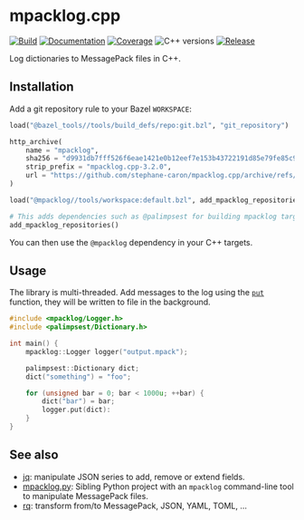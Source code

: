 # mpacklog.cpp

[![Build](https://img.shields.io/github/actions/workflow/status/stephane-caron/mpacklog.cpp/bazel.yml?branch=main)](https://github.com/stephane-caron/mpacklog.cpp/actions)
[![Documentation](https://img.shields.io/badge/docs-online-brightgreen?logo=read-the-docs&style=flat)](https://stephane-caron.github.io/mpacklog.cpp/)
[![Coverage](https://coveralls.io/repos/github/stephane-caron/mpacklog.cpp/badge.svg?branch=main)](https://coveralls.io/github/stephane-caron/mpacklog.cpp?branch=main)
![C++ versions](https://img.shields.io/badge/C++-17/20-blue.svg?style=flat)
[![Release](https://img.shields.io/github/v/release/stephane-caron/mpacklog.cpp.svg?sort=semver)](https://github.com/stephane-caron/mpacklog.cpp/releases)

Log dictionaries to MessagePack files in C++.

## Installation

Add a git repository rule to your Bazel ``WORKSPACE``:

```python
load("@bazel_tools//tools/build_defs/repo:git.bzl", "git_repository")

http_archive(
    name = "mpacklog",
    sha256 = "d9931db7fff526f6eae1421e0b12eef7e153b43722191d85e79fe85c9438b3ec",
    strip_prefix = "mpacklog.cpp-3.2.0",
    url = "https://github.com/stephane-caron/mpacklog.cpp/archive/refs/tags/v3.2.0.tar.gz",
)

load("@mpacklog//tools/workspace:default.bzl", add_mpacklog_repositories = "add_default_repositories")

# This adds dependencies such as @palimpsest for building mpacklog targets
add_mpacklog_repositories()
```

You can then use the ``@mpacklog`` dependency in your C++ targets.

## Usage

The library is multi-threaded. Add messages to the log using the [`put`](https://scaron.info/doc/mpacklog/classmpacklog_1_1Logger.html#af0c278a990b1275b306e89013bb1fac6) function, they will be written to file in the background.

```cpp
#include <mpacklog/Logger.h>
#include <palimpsest/Dictionary.h>

int main() {
    mpacklog::Logger logger("output.mpack");

    palimpsest::Dictionary dict;
    dict("something") = "foo";

    for (unsigned bar = 0; bar < 1000u; ++bar) {
        dict("bar") = bar;
        logger.put(dict):
    }
}
```

## See also

* [jq](https://github.com/stedolan/jq): manipulate JSON series to add, remove or extend fields.
* [mpacklog.py](https://github.com/stephane-caron/mpacklog.py): Sibling Python project with an `mpacklog` command-line tool to manipulate MessagePack files.
* [rq](https://github.com/dflemstr/rq): transform from/to MessagePack, JSON, YAML, TOML, ...
